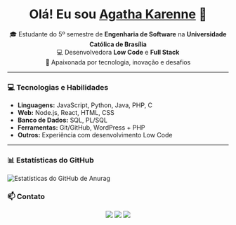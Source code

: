<h1 align="center">
  Olá! Eu sou 
  <a href="https://www.linkedin.com/in/agathamachado32">Agatha Karenne</a> 👋
</h1>

<p align="center">
  🎓 Estudante do 5º semestre de <strong>Engenharia de Software</strong> na <strong>Universidade Católica de Brasília</strong><br>
  💻 Desenvolvedora <strong>Low Code</strong> e <strong>Full Stack</strong><br>
  🚀 Apaixonada por tecnologia, inovação e desafios
</p>

---

### 💻 Tecnologias e Habilidades
- **Linguagens:** JavaScript, Python, Java, PHP, C  
- **Web:** Node.js, React, HTML, CSS  
- **Banco de Dados:** SQL, PL/SQL  
- **Ferramentas:** Git/GitHub, WordPress + PHP  
- **Outros:** Experiência com desenvolvimento Low Code

---

### 📊 Estatísticas do GitHub

![Estatísticas do GitHub de Anurag](https://github-readme-stats.vercel.app/api?username=AgathaKarenne32&show_icons=true&theme=dracula)

### 📫 Contato
<p align="center">
  <a href="mailto:agathamachado5@gmail.com"><img src="https://img.shields.io/badge/-Email-red?style=for-the-badge&logo=gmail&logoColor=white"/></a>
  <a href="https://www.linkedin.com/in/agathamachado32"><img src="https://img.shields.io/badge/-LinkedIn-blue?style=for-the-badge&logo=linkedin&logoColor=white"/></a>
  <a href="https://github.com/AgathaKarenne32"><img src="https://img.shields.io/badge/-GitHub-black?style=for-the-badge&logo=github&logoColor=white"/></a>
</p>
